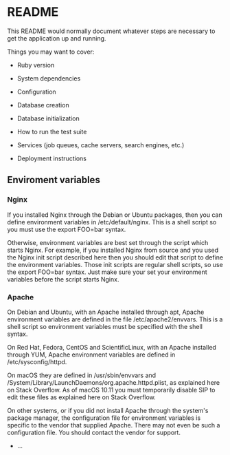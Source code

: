 # README

This README would normally document whatever steps are necessary to get the
application up and running.

Things you may want to cover:

* Ruby version

* System dependencies

* Configuration

* Database creation

* Database initialization

* How to run the test suite

* Services (job queues, cache servers, search engines, etc.)

* Deployment instructions

## Enviroment variables

### Nginx

If you installed Nginx through the Debian or Ubuntu packages, then you can define environment variables in /etc/default/nginx. This is a shell script so you must use the export FOO=bar syntax.

Otherwise, environment variables are best set through the script which starts Nginx. For example, if you installed Nginx from source and you used the Nginx init script described here then you should edit that script to define the environment variables. Those init scripts are regular shell scripts, so use the export FOO=bar syntax. Just make sure your set your environment variables before the script starts Nginx.

### Apache

On Debian and Ubuntu, with an Apache installed through apt, Apache environment variables are defined in the file /etc/apache2/envvars. This is a shell script so environment variables must be specified with the shell syntax.

On Red Hat, Fedora, CentOS and ScientificLinux, with an Apache installed through YUM, Apache environment variables are defined in /etc/sysconfig/httpd.

On macOS they are defined in /usr/sbin/envvars and /System/Library/LaunchDaemons/org.apache.httpd.plist, as explained here on Stack Overflow. As of macOS 10.11 you must temporarily disable SIP to edit these files as explained here on Stack Overflow.

On other systems, or if you did not install Apache through the system's package manager, the configuration file for environment variables is specific to the vendor that supplied Apache. There may not even be such a configuration file. You should contact the vendor for support.

* ...
